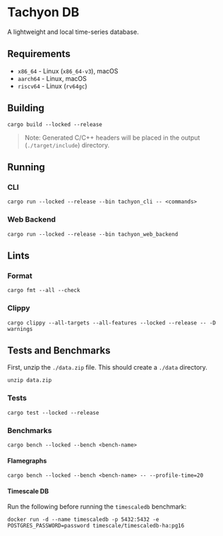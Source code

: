 # Tachyon DB

A lightweight and local time-series database.

## Requirements

* `x86_64` - Linux (`x86_64-v3`), macOS
* `aarch64` - Linux, macOS
* `riscv64` - Linux (`rv64gc`)

## Building
```
cargo build --locked --release
```

> Note: Generated C/C++ headers will be placed in the output (`./target/include`) directory.

## Running

### CLI
```
cargo run --locked --release --bin tachyon_cli -- <commands>
```

### Web Backend
```
cargo run --locked --release --bin tachyon_web_backend
```

## Lints

### Format
```
cargo fmt --all --check
```

### Clippy
```
cargo clippy --all-targets --all-features --locked --release -- -D warnings
```

## Tests and Benchmarks
First, unzip the `./data.zip` file. This should create a `./data` directory.
```
unzip data.zip
```

### Tests
```
cargo test --locked --release
```

### Benchmarks
```
cargo bench --locked --bench <bench-name>
```

#### Flamegraphs
```
cargo bench --locked --bench <bench-name> -- --profile-time=20
```

#### Timescale DB

Run the following before running the `timescaledb` benchmark:
```
docker run -d --name timescaledb -p 5432:5432 -e POSTGRES_PASSWORD=password timescale/timescaledb-ha:pg16
```
